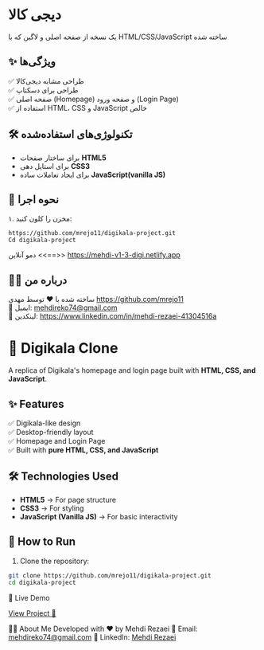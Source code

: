 # دیجی کالا
یک نسخه از صفحه اصلی و لاگین که با HTML/CSS/JavaScript ساخته شده

## ✨ ویژگی‌ها
✅ طراحی مشابه دیجی‌کالا  
✅ طراحی برای دسکتاپ  
✅ صفحه اصلی (Homepage) و صفحه ورود (Login Page)  
✅ استفاده از HTML، CSS و JavaScript خالص  

## 🛠️ تکنولوژی‌های استفاده‌شده
- برای ساختار صفحات **HTML5**
- برای استایل دهی **CSS3**
- برای ایجاد تعاملات ساده **JavaScript(vanilla JS)**


  
## 🚀 نحوه اجرا
۱. مخزن را کلون کنید:
```
https://github.com/mrejo11/digikala-project.git
Cd digikala-project
```
                                                                                                                                                                                                                                                                            
                                                                                                                                                                                                        

دمو آنلاین <<==>> https://mehdi-v1-3-digi.netlify.app


## 👨‍💻 درباره من

ساخته شده با ❤️ توسط مهدی https://github.com/mrejo11  
📧 ایمیل: mehdireko74@gmail.com  
📌 لینکدین: https://www.linkedin.com/in/mehdi-rezaei-41304516a



# 🛒 Digikala Clone  

A replica of Digikala's homepage and login page built with **HTML, CSS, and JavaScript**.  

## ✨ Features  
✅ Digikala-like design  
✅ Desktop-friendly layout  
✅ Homepage and Login Page  
✅ Built with **pure HTML, CSS, and JavaScript**  

## 🛠️ Technologies Used  
- **HTML5** → For page structure  
- **CSS3** → For styling  
- **JavaScript (Vanilla JS)** → For basic interactivity  

## 🚀 How to Run  
1. Clone the repository:  
```sh
git clone https://github.com/mrejo11/digikala-project.git
cd digikala-project
```
🔗 Live Demo

[View Project 🚀](https://mehdi-v1-3-digi.netlify.app)

👨‍💻 About Me
Developed with ❤️ by Mehdi Rezaei
📧 Email: mehdireko74@gmail.com
📌 LinkedIn: [Mehdi Rezaei](https://www.linkedin.com/in/mehdi-rezaei-41304516a)


